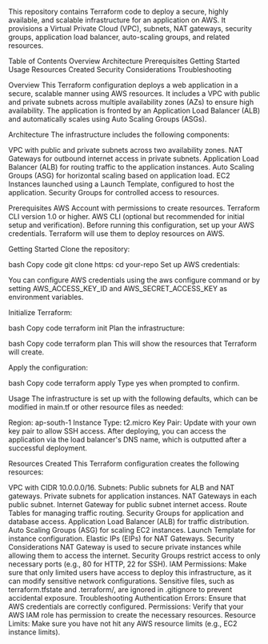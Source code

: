 This repository contains Terraform code to deploy a secure, highly available, and scalable infrastructure for an application on AWS. It provisions a Virtual Private Cloud (VPC), subnets, NAT gateways, security groups, application load balancer, auto-scaling groups, and related resources.

Table of Contents
Overview
Architecture
Prerequisites
Getting Started
Usage
Resources Created
Security Considerations
Troubleshooting

Overview
This Terraform configuration deploys a web application in a secure, scalable manner using AWS resources. It includes a VPC with public and private subnets across multiple availability zones (AZs) to ensure high availability. The application is fronted by an Application Load Balancer (ALB) and automatically scales using Auto Scaling Groups (ASGs).

Architecture
The infrastructure includes the following components:

VPC with public and private subnets across two availability zones.
NAT Gateways for outbound internet access in private subnets.
Application Load Balancer (ALB) for routing traffic to the application instances.
Auto Scaling Groups (ASG) for horizontal scaling based on application load.
EC2 Instances launched using a Launch Template, configured to host the application.
Security Groups for controlled access to resources.

Prerequisites
AWS Account with permissions to create resources.
Terraform CLI version 1.0 or higher.
AWS CLI (optional but recommended for initial setup and verification).
Before running this configuration, set up your AWS credentials. Terraform will use them to deploy resources on AWS.

Getting Started
Clone the repository:

bash
Copy code
git clone https:
cd your-repo
Set up AWS credentials:

You can configure AWS credentials using the aws configure command or by setting AWS_ACCESS_KEY_ID and AWS_SECRET_ACCESS_KEY as environment variables.

Initialize Terraform:

bash
Copy code
terraform init
Plan the infrastructure:

bash
Copy code
terraform plan
This will show the resources that Terraform will create.

Apply the configuration:

bash
Copy code
terraform apply
Type yes when prompted to confirm.

Usage
The infrastructure is set up with the following defaults, which can be modified in main.tf or other resource files as needed:

Region: ap-south-1
Instance Type: t2.micro
Key Pair: Update with your own key pair to allow SSH access.
After deploying, you can access the application via the load balancer's DNS name, which is outputted after a successful deployment.

Resources Created
This Terraform configuration creates the following resources:

VPC with CIDR 10.0.0.0/16.
Subnets:
Public subnets for ALB and NAT gateways.
Private subnets for application instances.
NAT Gateways in each public subnet.
Internet Gateway for public subnet internet access.
Route Tables for managing traffic routing.
Security Groups for application and database access.
Application Load Balancer (ALB) for traffic distribution.
Auto Scaling Groups (ASG) for scaling EC2 instances.
Launch Template for instance configuration.
Elastic IPs (EIPs) for NAT Gateways.
Security Considerations
NAT Gateway is used to secure private instances while allowing them to access the internet.
Security Groups restrict access to only necessary ports (e.g., 80 for HTTP, 22 for SSH).
IAM Permissions: Make sure that only limited users have access to deploy this infrastructure, as it can modify sensitive network configurations.
Sensitive files, such as terraform.tfstate and .terraform/, are ignored in .gitignore to prevent accidental exposure.
Troubleshooting
Authentication Errors: Ensure that AWS credentials are correctly configured.
Permissions: Verify that your AWS IAM role has permission to create the necessary resources.
Resource Limits: Make sure you have not hit any AWS resource limits (e.g., EC2 instance limits).
